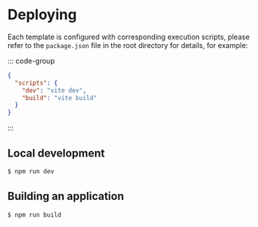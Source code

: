 # Deploying

Each template is configured with corresponding execution scripts, please refer to the `package.json` file in the root directory for details, for example:

::: code-group

```json [package.json]
{
  "scripts": {
    "dev": "vite dev",
    "build": "vite build"
  }
}
```

:::

## Local development

```bash
$ npm run dev
```

## Building an application

```bash
$ npm run build
```